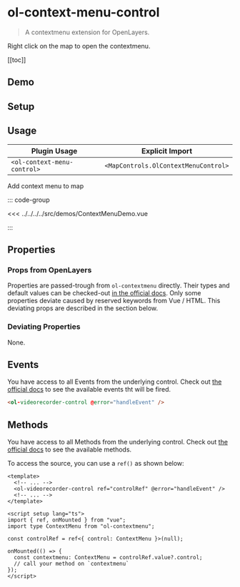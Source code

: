 # ol-context-menu-control

> A contextmenu extension for OpenLayers.

Right click on the map to open the contextmenu.

[[toc]]

## Demo

<script setup>
import ContextMenuDemo from "@demos/ContextMenuDemo.vue"
</script>
<ClientOnly>
<ContextMenuDemo />
</ClientOnly>

## Setup

<!--@include: ../../mapcontrols.plugin.md-->

## Usage

| Plugin Usage                |           Explicit Import            |
| --------------------------- | :----------------------------------: |
| `<ol-context-menu-control>` | `<MapControls.OlContextMenuControl>` |

Add context menu to map

::: code-group

<<< ../../../../src/demos/ContextMenuDemo.vue

:::

## Properties

### Props from OpenLayers

Properties are passed-trough from `ol-contextmenu` directly.
Their types and default values can be checked-out [in the official docs](https://github.com/jonataswalker/ol-contextmenu).
Only some properties deviate caused by reserved keywords from Vue / HTML.
This deviating props are described in the section below.

### Deviating Properties

None.

## Events

You have access to all Events from the underlying control.
Check out [the official docs](https://github.com/jonataswalker/ol-contextmenu) to see the available events tht will be fired.

```html
<ol-videorecorder-control @error="handleEvent" />
```

## Methods

You have access to all Methods from the underlying control.
Check out [the official docs](https://github.com/jonataswalker/ol-contextmenu) to see the available methods.

To access the source, you can use a `ref()` as shown below:

```vue
<template>
  <!-- ... -->
  <ol-videorecorder-control ref="controlRef" @error="handleEvent" />
  <!-- ... -->
</template>

<script setup lang="ts">
import { ref, onMounted } from "vue";
import type ContextMenu from "ol-contextmenu";

const controlRef = ref<{ control: ContextMenu }>(null);

onMounted(() => {
  const contextmenu: ContextMenu = controlRef.value?.control;
  // call your method on `contextmenu`
});
</script>
```
